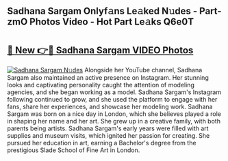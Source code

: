 ## Sadhana Sargam Onlyf𝚊ns Le𝚊ked N𝚞des - Part-zmO Photos Video - Hot Part Le𝚊ks Q6e0T

# <h2><a href="http://ac52277.deff.icu/?id=Sadhana+Sargam">🔗 New 👉🔴 Sadhana Sargam VIDEO Photos</a></h2>

[![Sadhana Sargam N𝚞des](https://i.imgur.com/rIISA9y.gif)](http://ac52277.deff.icu/?id=Sadhana+Sargam)
Alongside her YouTube channel, Sadhana Sargam also maintained an active presence on Instagram. Her stunning looks and captivating personality caught the attention of modeling agencies, and she began working as a model. Sadhana Sargam's Instagram following continued to grow, and she used the platform to engage with her fans, share her experiences, and showcase her modeling work. Sadhana Sargam was born on a nice day in London, which she believes played a role in shaping her name and her art. She grew up in a creative family, with both parents being artists. Sadhana Sargam's early years were filled with art supplies and museum visits, which ignited her passion for creating. She pursued her education in art, earning a Bachelor's degree from the prestigious Slade School of Fine Art in London.
